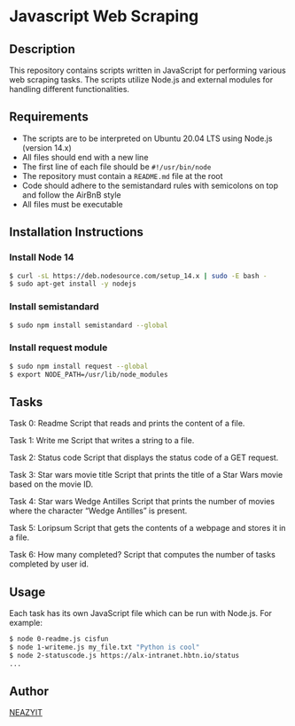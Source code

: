 # Javascript Web Scraping

## Description
This repository contains scripts written in JavaScript for performing various web scraping tasks. The scripts utilize Node.js and external modules for handling different functionalities.

## Requirements
- The scripts are to be interpreted on Ubuntu 20.04 LTS using Node.js (version 14.x)
- All files should end with a new line
- The first line of each file should be `#!/usr/bin/node`
- The repository must contain a `README.md` file at the root
- Code should adhere to the semistandard rules with semicolons on top and follow the AirBnB style
- All files must be executable

## Installation Instructions
### Install Node 14
```bash
$ curl -sL https://deb.nodesource.com/setup_14.x | sudo -E bash -
$ sudo apt-get install -y nodejs
```

### Install semistandard
```bash
$ sudo npm install semistandard --global
```

### Install request module
```bash
$ sudo npm install request --global
$ export NODE_PATH=/usr/lib/node_modules
```

## Tasks
Task 0: Readme
Script that reads and prints the content of a file.

Task 1: Write me
Script that writes a string to a file.

Task 2: Status code
Script that displays the status code of a GET request.

Task 3: Star wars movie title
Script that prints the title of a Star Wars movie based on the movie ID.

Task 4: Star wars Wedge Antilles
Script that prints the number of movies where the character “Wedge Antilles” is present.

Task 5: Loripsum
Script that gets the contents of a webpage and stores it in a file.

Task 6: How many completed?
Script that computes the number of tasks completed by user id.

## Usage
Each task has its own JavaScript file which can be run with Node.js. For example:
```bash
$ node 0-readme.js cisfun
$ node 1-writeme.js my_file.txt "Python is cool"
$ node 2-statuscode.js https://alx-intranet.hbtn.io/status
...
```

## Author
[NEAZYIT](https://github.com/NEAZYIT)
